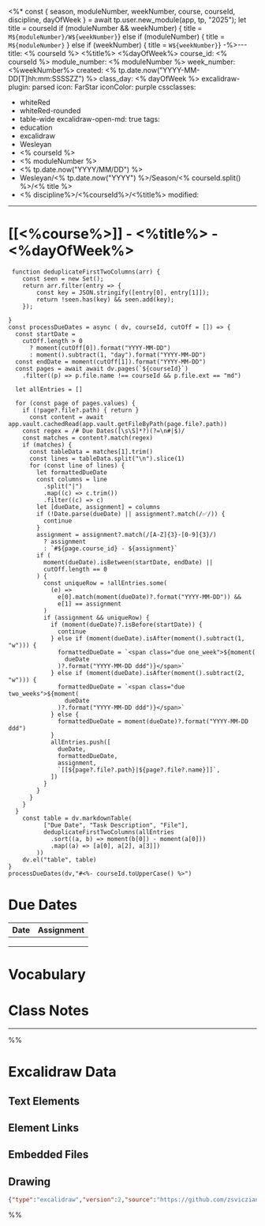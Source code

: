 <%*
const { season, moduleNumber, weekNumber, course, courseId, discipline, dayOfWeek } = await tp.user.new_module(app, tp, "2025");
let title = courseId
if (moduleNumber && weekNumber) { title = `M${moduleNumber}/W${weekNumber}`}
else if (moduleNumber) { title = `M${moduleNumber}`	 } 
else if (weekNumber) { title = `W${weekNumber}`}
-%>---
title: <% courseId %> <%title%> <%dayOfWeek%>
course_id: <% courseId %>
module_number: <% moduleNumber %>
week_number: <%weekNumber%>
created: <% tp.date.now("YYYY-MM-DD[T]hh:mm:SSSSZZ") %>
class_day: <% dayOfWeek %>
excalidraw-plugin: parsed
icon: FarStar
iconColor: purple
cssclasses: 
 - whiteRed
 - whiteRed-rounded
 - table-wide
excalidraw-open-md: true
tags: 
  - education
  - excalidraw
  - Wesleyan
  - <% courseId %>
  - <% moduleNumber %>
  - <% tp.date.now("YYYY/MM/DD") %>
  - Wesleyan/<% tp.date.now("YYYY") %>/Season/<% courseId.split() %>/<% title %>
  - <% discipline%>/<%courseId%>/<%title%>
modified:
---
# [[<%course%>]] -  <%title%> - <%dayOfWeek%>
```dataviewjs
 function deduplicateFirstTwoColumns(arr) {
	const seen = new Set();
	return arr.filter(entry => {
		const key = JSON.stringify([entry[0], entry[1]]);
		return !seen.has(key) && seen.add(key);
	});

}
const processDueDates = async ( dv, courseId, cutOff = []) => {
  const startDate =
    cutOff.length > 0
      ? moment(cutOff[0]).format("YYYY-MM-DD")
      : moment().subtract(1, "day").format("YYYY-MM-DD")
  const endDate = moment(cutOff[1]).format("YYYY-MM-DD")
  const pages = await await dv.pages(`${courseId}`)
    .filter((p) => p.file.name !== courseId && p.file.ext == "md")

  let allEntries = []

  for (const page of pages.values) {
    if (!page?.file?.path) { return }
      const content = await app.vault.cachedRead(app.vault.getFileByPath(page.file?.path))
	const regex = /# Due Dates([\s\S]*?)(?=\n#|$)/
	const matches = content?.match(regex)
	if (matches) {
	  const tableData = matches[1].trim()
	  const lines = tableData.split("\n").slice(1)
	  for (const line of lines) {
		let formattedDueDate
		const columns = line
		  .split("|")
		  .map((c) => c.trim())
		  .filter((c) => c)
		let [dueDate, assignment] = columns
		if (!Date.parse(dueDate) || assignment?.match(/✅/)) {
		  continue
		}
		assignment = assignment?.match(/[A-Z]{3}-[0-9]{3}/)
		  ? assignment
		  : `#${page.course_id} - ${assignment}`
		if (
		  moment(dueDate).isBetween(startDate, endDate) ||
		  cutOff.length == 0
		) {
		  const uniqueRow = !allEntries.some(
			(e) =>
			  e[0].match(moment(dueDate)?.format("YYYY-MM-DD")) &&
			  e[1] == assignment
		  )
		  if (assignment && uniqueRow) {
			if (moment(dueDate)?.isBefore(startDate)) {
			  continue
			} else if (moment(dueDate).isAfter(moment().subtract(1, "w"))) {
			  formattedDueDate = `<span class="due one_week">${moment(
				dueDate
			  )?.format("YYYY-MM-DD ddd")}</span>`
			} else if (moment(dueDate).isAfter(moment().subtract(2, "w"))) {
			  formattedDueDate = `<span class="due two_weeks">${moment(
				dueDate
			  )?.format("YYYY-MM-DD ddd")}</span>`
			} else {
			  formattedDueDate = moment(dueDate)?.format("YYYY-MM-DD ddd")
			}
			allEntries.push([
			  dueDate,
			  formattedDueDate,
			  assignment,
			  `[[${page?.file?.path}|${page?.file?.name}]]`,
			])
		  }
		}
	  }
	}
  }
	const table = dv.markdownTable(
		  ["Due Date", "Task Description", "File"],
		  deduplicateFirstTwoColumns(allEntries
			.sort((a, b) => moment(b[0]) - moment(a[0])) 
			.map((a) => [a[0], a[2], a[3]])
		))
  	dv.el("table", table)
}
processDueDates(dv,"#<%- courseId.toUpperCase() %>")
```
# Due Dates

| Date | Assignment |
| ---- | ---------- |
|      |            |
|      |            |
|      |            |


# Vocabulary


# Class Notes




---
%%
# Excalidraw Data
## Text Elements

## Element Links


## Embedded Files


## Drawing
```json
{"type":"excalidraw","version":2,"source":"https://github.com/zsviczian/obsidian-excalidraw-plugin/releases/tag/2.8.0","elements":[],"appState":{"gridSize":null,"viewBackgroundColor":"#ffffff"}}
```
%%

